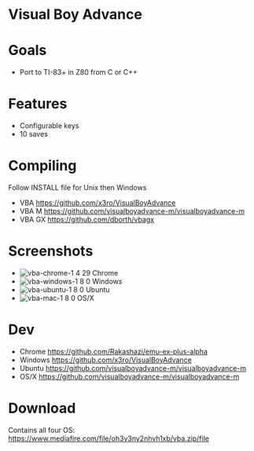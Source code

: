 # Visual Boy Advance

# Goals

* Port to TI-83+ in Z80 from C or C++

# Features

* Configurable keys
* 10 saves

# Compiling

Follow INSTALL file for Unix then Windows

* VBA    https://github.com/x3ro/VisualBoyAdvance
* VBA M  https://github.com/visualboyadvance-m/visualboyadvance-m
* VBA GX https://github.com/dborth/vbagx

# Screenshots

* ![vba-chrome-1 4 29](https://user-images.githubusercontent.com/58202540/112297507-f9786500-8c63-11eb-9328-53e423eef487.png) Chrome
* ![vba-windows-1 8 0](https://user-images.githubusercontent.com/58202540/112297556-0ac17180-8c64-11eb-9bef-4e0855b5802e.png) Windows
* ![vba-ubuntu-1 8 0](https://user-images.githubusercontent.com/58202540/112297618-1c0a7e00-8c64-11eb-8875-32486bc01b74.png) Ubuntu
* ![vba-mac-1 8 0](https://user-images.githubusercontent.com/58202540/112297654-275da980-8c64-11eb-8a70-c5796ecbec8e.png) OS/X

# Dev

* Chrome     https://github.com/Rakashazi/emu-ex-plus-alpha
* Windows    https://github.com/x3ro/VisualBoyAdvance
* Ubuntu     https://github.com/visualboyadvance-m/visualboyadvance-m
* OS/X        https://github.com/visualboyadvance-m/visualboyadvance-m

# Download

Contains all four OS: https://www.mediafire.com/file/oh3v3ny2nhvh1xb/vba.zip/file
